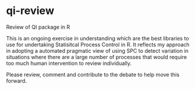 # qi-review
Review of QI package in R

This is an ongoing exercise in understanding which are the best libraries to use for undertaking Statisitcal Process Control in R. 
It reflects my approach in adopting a automated pragmatic view of using SPC to detect variation in situations where there are a large number of processes that would require too much human intervention to review individually. 

Please review, comment and contribute to the debate to help move this forward. 

